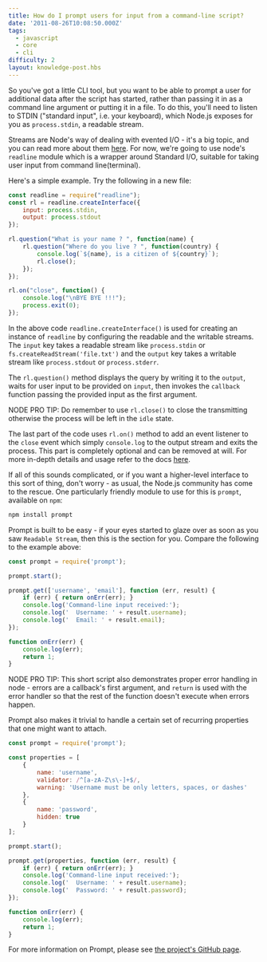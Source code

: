 ```yaml
---
title: How do I prompt users for input from a command-line script?
date: '2011-08-26T10:08:50.000Z'
tags:
  - javascript
  - core
  - cli
difficulty: 2
layout: knowledge-post.hbs
---
```


So you've got a little CLI tool, but you want to be able to prompt a user for additional data after the script has started, rather than passing it in as a command line argument or putting it in a file. To do this, you'll need to listen to STDIN ("standard input", i.e. your keyboard), which Node.js exposes for you as `process.stdin`, a readable stream.

Streams are Node's way of dealing with evented I/O - it's a big topic, and you can read more about them [here](https://nodejs.org/api/stream.html). For now, we're going to use node's `readline` module which is a wrapper around Standard I/O, suitable for taking user input from command line(terminal).

Here's a simple example. Try the following in a new file:

```js
const readline = require("readline");
const rl = readline.createInterface({
    input: process.stdin,
    output: process.stdout
});

rl.question("What is your name ? ", function(name) {
    rl.question("Where do you live ? ", function(country) {
        console.log(`${name}, is a citizen of ${country}`);
        rl.close();
    });
});

rl.on("close", function() {
    console.log("\nBYE BYE !!!");
    process.exit(0);
});
```

In the above code `readline.createInterface()` is used for creating an instance of `readline` by configuring the readable and the writable streams. The `input` key takes a readable stream like `process.stdin` or `fs.createReadStream('file.txt')` and the `output` key takes a writable stream like `process.stdout` or `process.stderr`.

The `rl.question()` method displays the query by writing it to the `output`, waits for user input to be provided on `input`, then invokes the `callback` function passing the provided input as the first argument.

NODE PRO TIP: Do remember to use `rl.close()` to close the transmitting otherwise the process will be left in the `idle` state.

The last part of the code uses `rl.on()` method to add an event listener to the `close` event which simply `console.log` to the output stream and exits the process. This part is completely optional and can be removed at will. For more in-depth details and usage refer to the docs [here](https://nodejs.org/api/readline.html).

If all of this sounds complicated, or if you want a higher-level interface to this sort of thing, don't worry - as usual, the Node.js community has come to the rescue. One particularly friendly module to use for this is `prompt`, available on `npm`:

```bash
npm install prompt
```

Prompt is built to be easy - if your eyes started to glaze over as soon as you saw `Readable Stream`, then this is the section for you. Compare the following to the example above:

```js
const prompt = require('prompt');

prompt.start();

prompt.get(['username', 'email'], function (err, result) {
    if (err) { return onErr(err); }
    console.log('Command-line input received:');
    console.log('  Username: ' + result.username);
    console.log('  Email: ' + result.email);
});

function onErr(err) {
    console.log(err);
    return 1;
}
```

NODE PRO TIP: This short script also demonstrates proper error handling in node - errors are a callback's first argument, and `return` is used with the error handler so that the rest of the function doesn't execute when errors happen.

Prompt also makes it trivial to handle a certain set of recurring properties that one might want to attach.

```js
const prompt = require('prompt');

const properties = [
    {
        name: 'username',
        validator: /^[a-zA-Z\s\-]+$/,
        warning: 'Username must be only letters, spaces, or dashes'
    },
    {
        name: 'password',
        hidden: true
    }
];

prompt.start();

prompt.get(properties, function (err, result) {
    if (err) { return onErr(err); }
    console.log('Command-line input received:');
    console.log('  Username: ' + result.username);
    console.log('  Password: ' + result.password);
});

function onErr(err) {
    console.log(err);
    return 1;
}
```

For more information on Prompt, please see [the project's GitHub page](https://github.com/flatiron/prompt).
